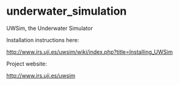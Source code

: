 underwater_simulation
=====================

UWSim, the Underwater Simulator

Installation instructions here:

http://www.irs.uji.es/uwsim/wiki/index.php?title=Installing_UWSim

Project website:

http://www.irs.uji.es/uwsim
